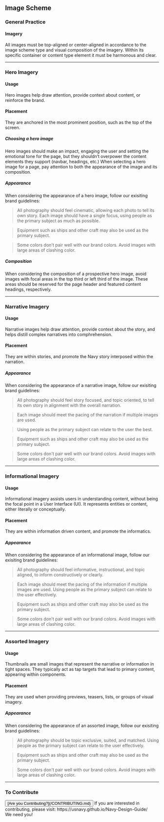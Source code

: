 ## Image Scheme

### General Practice

#### Imagery
All images must be top-aligned or center-aligned in accordance to the image scheme type and visual composition of the imagery. Within its specific container or content type element it must be harmonous and clear.

<hr>

### Hero Imagery

#### Usage
Hero images help draw attention, provide context about content, or reinforce the brand.

#### Placement
They are anchored in the most prominent position, such as the top of the screen.

##### Choosing a hero image

Hero images should make an impact, engaging the user and setting
the emotional tone for the page, but they shouldn’t overpower
the content elements they support (navbar, headings, etc.)  When
selecting a hero image for a page, pay attention to both the
appearance of the image and its composition.

##### Appearance

When considering the appearance of a hero image, follow our
exisiting brand guidelines:

> All photography should feel cinematic, allowing each photo
> to tell its own story. Each image should have a single focus,
> using people as the primary subject as much as possible.

> Equipment such as ships and other craft may also be used as the
> primary subject.

> Some colors don't pair well with our brand colors. Avoid images
> with large areas of clashing color.

##### Composition

When considering the composition of a prospective hero image,
avoid images with focal areas in the top third or left third of
the image. These areas should be reserved for the page header
and featured content headings, respectively.

<hr>

### Narrative Imagery

#### Usage
Narrative images help draw attention, provide context about the story, and helps distill complex narratives into comphrehension.

#### Placement
They are within stories, and promote the Navy story interposed within the narration.

##### Appearance

When considering the appearance of a narrative image, follow our
exisiting brand guidelines:

> All photography should feel story focused, and topic oriented,
> to tell its own story in alignment with the overall narration. 

> Each image should meet the pacing of the narration if multiple images are used.

> Using people as the primary subject can relate to the user the best.

> Equipment such as ships and other craft may also be used as the
> primary subject.

> Some colors don't pair well with our brand colors. Avoid images
> with large areas of clashing color.

<hr>

### Informational Imagery

#### Usage
Informational imagery assists users in understanding content, without being the focal point in a User Interface (UI). It represents entities or content, either literally or conceptually.

#### Placement
They are within information driven content, and promote the informatics.

##### Appearance

When considering the appearance of an informational image, follow our
exisiting brand guidelines:

> All photography should feel informative, instructional, and topic aligned,
> to inform constructively or clearly. 

> Each image should meet the pacing of the information if multiple images are used.
> Using people as the primary subject can relate to the user effectively.

> Equipment such as ships and other craft may also be used as the
> primary subject.

> Some colors don't pair well with our brand colors. Avoid images
> with large areas of clashing color.

<hr>

### Assorted Imagery

#### Usage
Thumbnails are small images that represent the narrative or information in tight spaces. They typically act as tap targets that lead to primary content, appearing within components.

#### Placement
They are used when providing previews, teasers, lists, or groups of visual imagery.

##### Appearance

When considering the appearance of an assorted image, follow our
exisiting brand guidelines:

> All photography should be topic exclusive, suited, and matched.
> Using people as the primary subject can relate to the user effectively.

> Equipment such as ships and other craft may also be used as the
> primary subject.

> Some colors don't pair well with our brand colors. Avoid images
> with large areas of clashing color.

<hr>

### To Contribute<br>
<button id="contribute-guidance">
[Are you Contributing?](/CONTRIBUTING.md)
</button>  
<span class="contribute-comment">If you are interested in contributing, please visit: https://usnavy.github.io/Navy-Design-Guide/ <br>We need you!</span>
<br>
<br>
